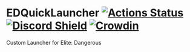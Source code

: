 # EDQuickLauncher [![Actions Status](https://img.shields.io/github/workflow/status/thakyZ/EDQuickLauncher/Build%20EDQuickLauncher?style=for-the-badge)](https://github.com/thakyZ/EDQuickLauncher/actions) [![Discord Shield](https://img.shields.io/discord/486289309310386196?color=%237289da&label=Discord&style=for-the-badge)](https://discord.me/nekogaming) [![Crowdin](https://badges.crowdin.net/edquicklauncher/localized.svg)](https://crowdin.com/project/edquicklauncher)

Custom Launcher for Elite: Dangerous

